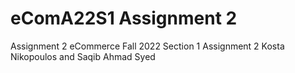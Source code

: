 # eComA22S1 Assignment 2
Assignment 2
eCommerce Fall 2022 Section 1 Assignment 2
Kosta Nikopoulos and Saqib Ahmad Syed
